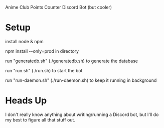Anime Club Points Counter Discord Bot (but cooler)

# Setup

install node & npm

npm install --only=prod in directory

run "generatedb.sh" (./generatedb.sh) to generate the database

run "run.sh" (./run.sh) to start the bot

run "run-daemon.sh" (./run-daemon.sh) to keep it running in background

# Heads Up

I don't really know anything about writing/running a Discord bot, but I'll do my best to figure all that stuff out.
